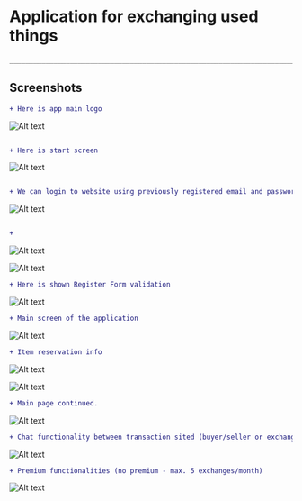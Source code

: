 # Application for exchanging used things


```diff
______________________________________________________________________________________________________________________________________
```
## Screenshots

```diff
+ Here is app main logo 
```

![Alt text](/Views_SWAPP/start.png?raw=true "Title")
```diff

+ Here is start screen

```

![Alt text](/Views_SWAPP/1.png?raw=true "Title")
```diff

+ We can login to website using previously registered email and password (Email must contain character, @, mail name, dot, domain | Password must be min. 8 character long)

```

![Alt text](/Views_SWAPP/2.png?raw=true "Title")

```diff

+ 

```
![Alt text](/Views_SWAPP/3.png?raw=true "Title")


![Alt text](/Views_SWAPP/4.png?raw=true "Title")

```diff
+ Here is shown Register Form validation
```

![Alt text](/Views_SWAPP/5.png?raw=true "Title")

```diff
+ Main screen of the application
```

![Alt text](/Views_SWAPP/6.png?raw=true "Title")

```diff
+ Item reservation info
```

![Alt text](/Views_SWAPP/7.png?raw=true "Title")


![Alt text](/Views_SWAPP/8.png?raw=true "Title")

```diff
+ Main page continued.
```

![Alt text](/Views_SWAPP/9.png?raw=true "Title")

```diff
+ Chat functionality between transaction sited (buyer/seller or exchange)
```

![Alt text](/Views_SWAPP/10.png?raw=true "Title")

```diff
+ Premium functionalities (no premium - max. 5 exchanges/month)
```

![Alt text](/Views_SWAPP/11.png?raw=true "Title")

